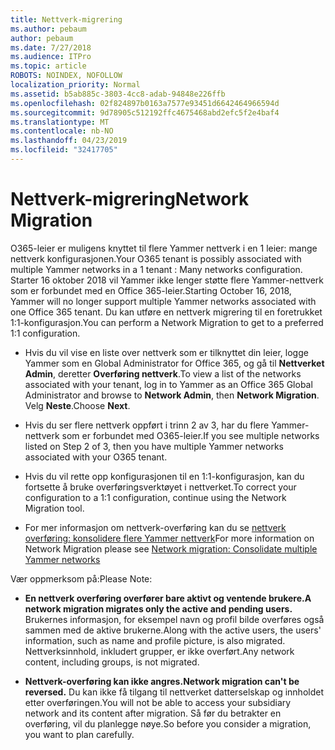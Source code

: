 ```yaml
---
title: Nettverk-migrering
ms.author: pebaum
author: pebaum
ms.date: 7/27/2018
ms.audience: ITPro
ms.topic: article
ROBOTS: NOINDEX, NOFOLLOW
localization_priority: Normal
ms.assetid: b5ab885c-3803-4cc8-adab-94848e226ffb
ms.openlocfilehash: 02f824897b0163a7577e93451d6642464966594d
ms.sourcegitcommit: 9d78905c512192ffc4675468abd2efc5f2e4baf4
ms.translationtype: MT
ms.contentlocale: nb-NO
ms.lasthandoff: 04/23/2019
ms.locfileid: "32417705"
---
```

# <a name="network-migration"></a><span data-ttu-id="8717c-102">Nettverk-migrering</span><span class="sxs-lookup"><span data-stu-id="8717c-102">Network Migration</span></span>

<span data-ttu-id="8717c-103">O365-leier er muligens knyttet til flere Yammer nettverk i en 1 leier: mange nettverk konfigurasjonen.</span><span class="sxs-lookup"><span data-stu-id="8717c-103">Your O365 tenant is possibly associated with multiple Yammer networks in a 1 tenant : Many networks configuration.</span></span> <span data-ttu-id="8717c-104">Starter 16 oktober 2018 vil Yammer ikke lenger støtte flere Yammer-nettverk som er forbundet med en Office 365-leier.</span><span class="sxs-lookup"><span data-stu-id="8717c-104">Starting October 16, 2018, Yammer will no longer support multiple Yammer networks associated with one Office 365 tenant.</span></span> <span data-ttu-id="8717c-105">Du kan utføre en nettverk migrering til en foretrukket 1:1-konfigurasjon.</span><span class="sxs-lookup"><span data-stu-id="8717c-105">You can perform a Network Migration to get to a preferred 1:1 configuration.</span></span>
  
- <span data-ttu-id="8717c-106">Hvis du vil vise en liste over nettverk som er tilknyttet din leier, logge Yammer som en Global Administrator for Office 365, og gå til **Nettverket Admin**, deretter **Overføring nettverk**.</span><span class="sxs-lookup"><span data-stu-id="8717c-106">To view a list of the networks associated with your tenant, log in to Yammer as an Office 365 Global Administrator and browse to **Network Admin**, then **Network Migration**.</span></span> <span data-ttu-id="8717c-107">Velg **Neste**.</span><span class="sxs-lookup"><span data-stu-id="8717c-107">Choose **Next**.</span></span>
    
- <span data-ttu-id="8717c-108">Hvis du ser flere nettverk oppført i trinn 2 av 3, har du flere Yammer-nettverk som er forbundet med O365-leier.</span><span class="sxs-lookup"><span data-stu-id="8717c-108">If you see multiple networks listed on Step 2 of 3, then you have multiple Yammer networks associated with your O365 tenant.</span></span>
    
- <span data-ttu-id="8717c-109">Hvis du vil rette opp konfigurasjonen til en 1:1-konfigurasjon, kan du fortsette å bruke overføringsverktøyet i nettverket.</span><span class="sxs-lookup"><span data-stu-id="8717c-109">To correct your configuration to a 1:1 configuration, continue using the Network Migration tool.</span></span>
    
- <span data-ttu-id="8717c-110">For mer informasjon om nettverk-overføring kan du se [nettverk overføring: konsolidere flere Yammer nettverk](https://support.office.com/article/a22c1b20-9231-4ce2-a916-392b1056d002)</span><span class="sxs-lookup"><span data-stu-id="8717c-110">For more information on Network Migration please see [Network migration: Consolidate multiple Yammer networks](https://support.office.com/article/a22c1b20-9231-4ce2-a916-392b1056d002)</span></span>
    
<span data-ttu-id="8717c-111">Vær oppmerksom på:</span><span class="sxs-lookup"><span data-stu-id="8717c-111">Please Note:</span></span>
  
- <span data-ttu-id="8717c-112">**En nettverk overføring overfører bare aktivt og ventende brukere.**</span><span class="sxs-lookup"><span data-stu-id="8717c-112">**A network migration migrates only the active and pending users.**</span></span> <span data-ttu-id="8717c-113">Brukernes informasjon, for eksempel navn og profil bilde overføres også sammen med de aktive brukerne.</span><span class="sxs-lookup"><span data-stu-id="8717c-113">Along with the active users, the users' information, such as name and profile picture, is also migrated.</span></span> <span data-ttu-id="8717c-114">Nettverksinnhold, inkludert grupper, er ikke overført.</span><span class="sxs-lookup"><span data-stu-id="8717c-114">Any network content, including groups, is not migrated.</span></span> 
    
- <span data-ttu-id="8717c-115">**Nettverk-overføring kan ikke angres.**</span><span class="sxs-lookup"><span data-stu-id="8717c-115">**Network migration can't be reversed.**</span></span> <span data-ttu-id="8717c-116">Du kan ikke få tilgang til nettverket datterselskap og innholdet etter overføringen.</span><span class="sxs-lookup"><span data-stu-id="8717c-116">You will not be able to access your subsidiary network and its content after migration.</span></span> <span data-ttu-id="8717c-117">Så før du betrakter en overføring, vil du planlegge nøye.</span><span class="sxs-lookup"><span data-stu-id="8717c-117">So before you consider a migration, you want to plan carefully.</span></span> 
    

